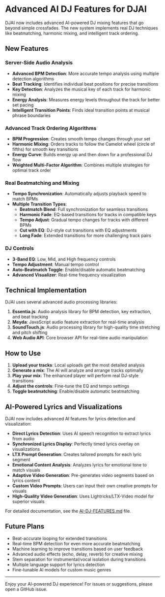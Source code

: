 # Advanced AI DJ Features for DJAI

DJAI now includes advanced AI-powered DJ mixing features that go beyond simple crossfades. The new system implements real DJ techniques like beatmatching, harmonic mixing, and intelligent track ordering.

## New Features

### Server-Side Audio Analysis

- **Advanced BPM Detection**: More accurate tempo analysis using multiple detection algorithms
- **Beat Tracking**: Identifies individual beat positions for precise transitions
- **Key Detection**: Analyzes the musical key of each track for harmonic mixing
- **Energy Analysis**: Measures energy levels throughout the track for better set pacing
- **Intelligent Transition Points**: Finds ideal transition points at musical phrase boundaries

### Advanced Track Ordering Algorithms

- **BPM Progression**: Creates smooth tempo changes through your set
- **Harmonic Mixing**: Orders tracks to follow the Camelot wheel (circle of fifths) for smooth key transitions
- **Energy Curve**: Builds energy up and then down for a professional DJ flow
- **Weighted Multi-Factor Algorithm**: Combines multiple strategies for optimal track order

### Real Beatmatching and Mixing

- **Tempo Synchronization**: Automatically adjusts playback speed to match BPMs
- **Multiple Transition Types**:
  - **Beatmatch Blend**: Full synchronization for seamless transitions
  - **Harmonic Fade**: EQ-based transitions for tracks in compatible keys
  - **Tempo Adjust**: Gradual tempo changes for tracks with different BPMs
  - **Cut with EQ**: DJ-style cut transitions with EQ adjustments
  - **Long Fade**: Extended transitions for more challenging track pairs

### DJ Controls

- **3-Band EQ**: Low, Mid, and High frequency controls
- **Tempo Adjustment**: Manual tempo control
- **Auto-Beatmatch Toggle**: Enable/disable automatic beatmatching
- **Advanced Visualizer**: Real-time frequency visualization

## Technical Implementation

DJAI uses several advanced audio processing libraries:

1. **Essentia.js**: Audio analysis library for BPM detection, key extraction, and beat tracking
2. **Meyda**: JavaScript audio feature extraction for real-time analysis
3. **SoundTouch.js**: Audio processing library for high-quality time stretching and pitch shifting
4. **Web Audio API**: Core browser API for real-time audio manipulation

## How to Use

1. **Upload your tracks**: Local uploads get the most detailed analysis
2. **Generate a mix**: The AI will analyze and arrange tracks optimally
3. **Play your mix**: The enhanced player will perform real DJ-style transitions
4. **Adjust the controls**: Fine-tune the EQ and tempo settings
5. **Toggle beatmatching**: Enable/disable automatic beatmatching

## AI-Powered Lyrics and Visualizations

DJAI now includes advanced AI features for lyrics detection and visualization:

- **Direct Lyrics Detection**: Uses AI speech recognition to extract lyrics from audio
- **Synchronized Lyrics Display**: Perfectly timed lyrics overlay on visualizations
- **LTX Prompt Generation**: Creates tailored prompts for each lyric segment
- **Emotional Content Analysis**: Analyzes lyrics for emotional tone to match visuals
- **Adaptive Video Generation**: Pre-generates video segments based on lyrics content
- **Custom Video Prompts**: Users can input their own creative prompts for visuals
- **High-Quality Video Generation**: Uses Lightricks/LTX-Video model for superior visuals

For detailed documentation, see the [AI-DJ-FEATURES.md](./AI-DJ-FEATURES.md) file.

## Future Plans

- Beat-accurate looping for extended transitions
- Real-time BPM detection for even more accurate beatmatching
- Machine learning to improve transitions based on user feedback
- Advanced audio effects (echo, delay, reverb) for creative mixing
- Stem separation for instrumental/vocal isolation during transitions
- Multiple language support for lyrics detection
- Fine-tunable AI models for custom music genres

---

Enjoy your AI-powered DJ experience! For issues or suggestions, please open a GitHub issue.